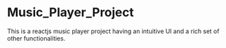 # Music_Player_Project
This is a reactjs music player project having an intuitive UI and a rich set of other functionalities.
